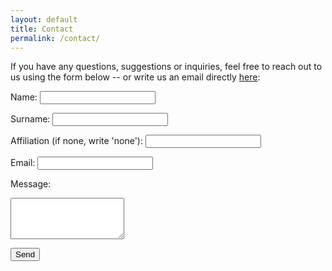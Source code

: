 ```yaml
---
layout: default
title: Contact
permalink: /contact/
---
```


If you have any questions, suggestions or inquiries, feel free to reach out to us using the form below -- or write us an email directly [here](mailto:chinacomx.erc@gmail.com):

<form action="https://formspree.io/f/{your_form_id}" method="POST">
  <label for="name">Name:</label>
  <input type="text" id="name" name="name" required>

  <label for="name">Surname:</label>
  <input type="text" id="surname" name="surname" required>

  <label for="name">Affiliation (if none, write 'none'):</label>
  <input type="text" id="affiliation" name="affiliation" required>
  
  <label for="email">Email:</label>
  <input type="email" id="email" name="email" required>
  
  <label for="message">Message:</label>
  <textarea id="message" name="message" rows="4" required></textarea>
  
  <button type="submit">Send</button>
</form>
